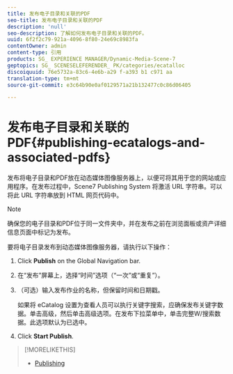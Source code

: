 ```yaml
---
title: 发布电子目录和关联的PDF
seo-title: 发布电子目录和关联的PDF
description: 'null'
seo-description: 了解如何发布电子目录和关联的PDF。
uuid: 6f2f2c79-921a-4096-8f80-24e69c8983fa
contentOwner: admin
content-type: 引用
products: SG_ EXPERIENCE MANAGER/Dynamic-Media-Scene-7
geptopics: SG_ SCENESELEFERENDER_ PK/categories/ecatalloc
discoiquuid: 76e5732a-83c6-4e6b-a29 f-a393 b1 c971 aa
translation-type: tm+mt
source-git-commit: e3c64b90e0af0129571a21b132477c0c86d06405

---
```



# 发布电子目录和关联的PDF{#publishing-ecatalogs-and-associated-pdfs}

发布将电子目录和PDF放在动态媒体图像服务器上，以便可将其用于您的网站或应用程序。在发布过程中，Scene7 Publishing System 将激活 URL 字符串。可以将此 URL 字符串放到 HTML 网页代码中。

>[!NOTE]
>
>确保您的电子目录和PDF位于同一文件夹中，并在发布之前在浏览面板或资产详细信息页面中标记为发布。

要将电子目录发布到动态媒体图像服务器，请执行以下操作：

1. Click **Publish** on the Global Navigation bar.
1. 在“发布”屏幕上，选择“时间”选项（“一次”或“重复”）。
1. （可选）输入发布作业的名称，但保留时间和日期戳。

   如果将 eCatalog 设置为查看人员可以执行关键字搜索，应确保发布关键字数据。单击高级，然后单击高级选项。在发布下拉菜单中，单击完整W/搜索数据。此选项默认为已选中。

1. Click **Start Publish**.

>[!MORELIKETHIS]
>
>* [Publishing](publishing-files.md)

